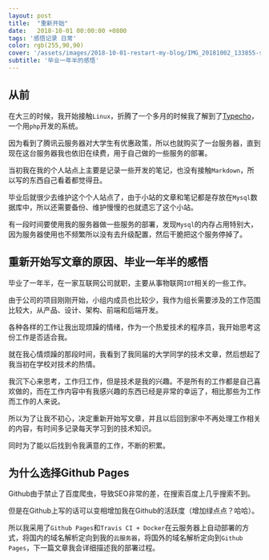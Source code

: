 ```yaml
---
layout: post
title:  "重新开始"
date:   2018-10-01 00:00:00 +0800
tags: '感悟记录 日常'
color: rgb(255,90,90)
cover: '/assets/images/2018-10-01-restart-my-blog/IMG_20181002_133855-squashed.jpg'
subtitle: '毕业一年半的感悟'
---
```


## 从前

在大三的时候，我开始接触`Linux`，折腾了一个多月的时候我了解到了[Typecho](http://typecho.org/)，一个用`php`开发的系统。



因为看到了腾讯云服务器对大学生有优惠政策，所以也就购买了一台服务器，直到现在这台服务器我也依旧在续费，用于自己做的一些服务的部署。



当初我在我的个人站点上主要是记录一些开发的笔记，也没有接触`Markdown`，所以写的东西自己看着都觉得丑。

毕业后就很少去维护这个个人站点了，由于小站的文章和笔记都是存放在`Mysql`数据库中，所以还需要备份、维护慢慢的也就遗忘了这个小站。



有一段时间要使用我的服务器做一些服务的部署，发现`Mysql`的内存占用特别大，因为服务器使用也不频繁所以没有去升级配置，然后干脆把这个服务停掉了。



## 重新开始写文章的原因、毕业一年半的感悟

毕业了一年半，在一家互联网公司就职，主要从事物联网`IOT`相关的一些工作。  

由于公司的项目刚刚开始，小组内成员也比较少，我作为组长需要涉及的工作范围比较大，从产品、设计、架构、前端和后端开发。

各种各样的工作让我出现烦躁的情绪，作为一个热爱技术的程序员，我开始思考这份工作是否适合我。

就在我心情烦躁的那段时间，我看到了我同届的大学同学的技术文章，然后想起了我当初在学校对技术的热情。

我沉下心来思考，工作归工作，但是技术是我的兴趣。不是所有的工作都是自己喜欢做的，而在工作内容中有我感兴趣的东西已经是非常的幸运了，相比那些为工作而工作的人来说。

所以为了让我不初心，决定重新开始写文章，并且以后回到家中不再处理工作相关的内容，有时间多记录每天学习到的技术知识。

同时为了能以后找到令我满意的工作，不断的积累。

## 为什么选择Github Pages

Github由于禁止了百度爬虫，导致SEO非常的差，在搜索百度上几乎搜索不到。

但是在Github上写的话可以变相增加我在Github的活跃度（增加绿点点？哈哈）。

所以我采用了`Github Pages`和`Travis CI + Docker`在云服务器上自动部署的方式，将国内的域名解析定向到我的`云服务器`，将国外的域名解析定向到`Github Pages`，下一篇文章我会详细描述我的部署过程。

